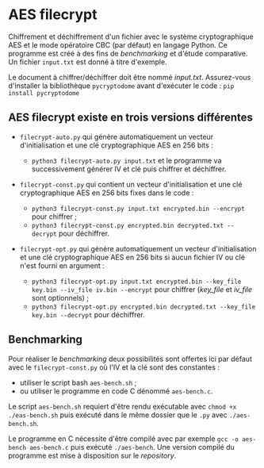 # AES filecrypt

Chiffrement et déchiffrement d'un fichier avec le système cryptographique AES et le mode opératoire CBC (par défaut) en langage Python.
Ce programme est créé à des fins de *benchmarking* et d'étude comparative. Un fichier ```input.txt``` est donné à titre d'exemple.

Le document à chiffrer/déchiffrer doit être nommé *input.txt*.
Assurez-vous d'installer la bibliothèque ```pycryptodome``` avant d'exécuter le code : ```pip install pycryptodome```

## AES filecrypt existe en trois versions différentes

  - ```filecrypt-auto.py``` qui génère automatiquement un vecteur d'initialisation et une clé cryptographique AES en 256 bits :
  	- ```python3 filecrypt-auto.py input.txt``` et le programme va successivement générer IV et clé puis chiffrer et déchiffrer.

    
  - ```filecrypt-const.py``` qui contient un vecteur d'initialisation et une clé cryptographique AES en 256 bits fixes dans le code :
  	- ```python3 filecrypt-const.py input.txt encrypted.bin --encrypt``` pour chiffrer ;
   	- ```python3 filecrypt-const.py encrypted.bin decrypted.txt --decrypt``` pour déchiffrer.


  - ```filecrypt-opt.py``` qui génère automatiquement un vecteur d'initialisation et une clé cryptographique AES en 256 bits si aucun fichier IV ou clé n'est fourni en argument :
  	- ```python3 filecrypt-opt.py input.txt encrypted.bin --key_file key.bin --iv_file iv.bin --encrypt``` pour chiffrer (*key_file* et *iv_file* sont optionnels) ;
   	- ```python3 filecrypt-opt.py encrypted.bin decrypted.txt --key_file key.bin --decrypt``` pour déchiffrer.

## Benchmarking

Pour réaliser le *benchmarking* deux possibilités sont offertes ici par défaut avec le ```filecrypt-const.py``` où l'IV et la clé sont des constantes :
  - utiliser le script bash ```aes-bench.sh``` ;
  - ou utiliser le programme en code C dénommé ```aes-bench.c```.

Le script ```aes-bench.sh``` requiert d'être rendu exécutable avec ```chmod +x ./eas-bench.sh``` puis exécuté dans le même dossier que le ```.py``` avec ```./aes-bench.sh```.

Le programme en C nécessite d'être compilé avec par exemple ```gcc -o aes-bench aes-bench.c``` puis exécuté ```./aes-bench```.
Une version compilé du programme est mise à disposition sur le *repository*.
